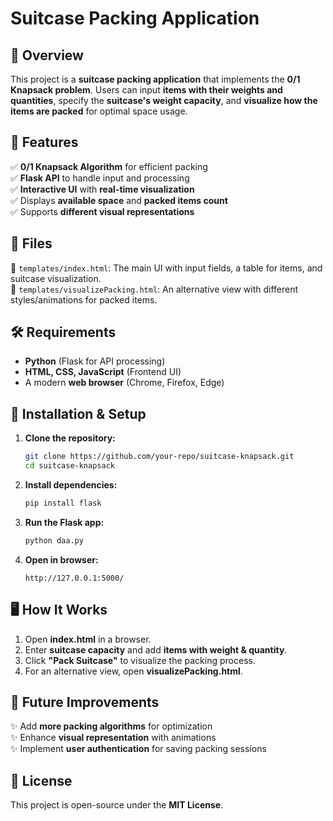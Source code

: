 # **Suitcase Packing Application**  

## **📌 Overview**  
This project is a **suitcase packing application** that implements the **0/1 Knapsack problem**. Users can input **items with their weights and quantities**, specify the **suitcase's weight capacity**, and **visualize how the items are packed** for optimal space usage.

## **🚀 Features**  
✅ **0/1 Knapsack Algorithm** for efficient packing  
✅ **Flask API** to handle input and processing  
✅ **Interactive UI** with **real-time visualization**  
✅ Displays **available space** and **packed items count**  
✅ Supports **different visual representations**  

## **📂 Files**  
📌 `templates/index.html`: The main UI with input fields, a table for items, and suitcase visualization.  
📌 `templates/visualizePacking.html`: An alternative view with different styles/animations for packed items.  

## **🛠️ Requirements**  
- **Python** (Flask for API processing)  
- **HTML, CSS, JavaScript** (Frontend UI)  
- A modern **web browser** (Chrome, Firefox, Edge)  

## **🔧 Installation & Setup**  
1. **Clone the repository:**  
   ```bash
   git clone https://github.com/your-repo/suitcase-knapsack.git
   cd suitcase-knapsack
   ```
2. **Install dependencies:**  
   ```bash
   pip install flask
   ```
3. **Run the Flask app:**  
   ```bash
   python daa.py
   ```
4. **Open in browser:**  
   ```
   http://127.0.0.1:5000/
   ```

## **🖥️ How It Works**  
1. Open **index.html** in a browser.  
2. Enter **suitcase capacity** and add **items with weight & quantity**.  
3. Click **"Pack Suitcase"** to visualize the packing process.  
4. For an alternative view, open **visualizePacking.html**.  

## **🔮 Future Improvements**  
✨ Add **more packing algorithms** for optimization  
✨ Enhance **visual representation** with animations  
✨ Implement **user authentication** for saving packing sessions  

## **📜 License**  
This project is open-source under the **MIT License**.  
